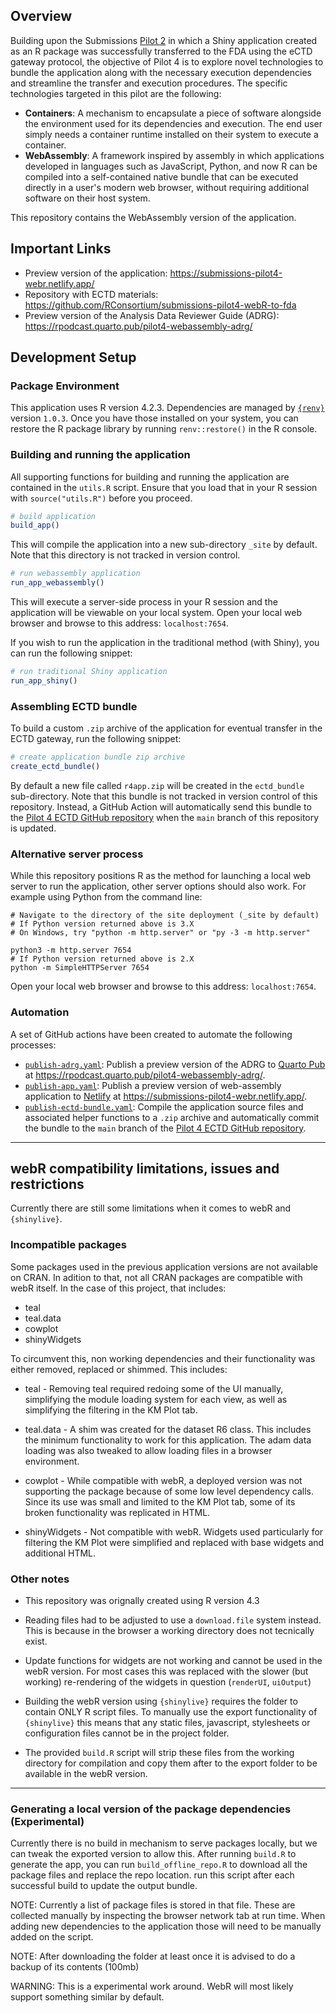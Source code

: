 ## Overview

Building upon the Submissions [Pilot 2](https://github.com/RConsortium/submissions-pilot2) in which a Shiny application created as an R package was successfully transferred to the FDA using the eCTD gateway protocol, the objective of Pilot 4 is to explore novel technologies to bundle the application along with the necessary execution dependencies and streamline the transfer and execution procedures. The specific technologies targeted in this pilot are the following:

* __Containers__: A mechanism to encapsulate a piece of software alongside the environment used for its dependencies and execution. The end user simply needs a container runtime installed on their system to execute a container.
* __WebAssembly__: A framework inspired by assembly in which applications developed in languages such as JavaScript, Python, and now R can be compiled into a self-contained native bundle that can be executed directly in a user's modern web browser, without requiring additional software on their host system.

This repository contains the WebAssembly version of the application.

## Important Links

* Preview version of the application: <https://submissions-pilot4-webr.netlify.app/>
* Repository with ECTD materials: <https://github.com/RConsortium/submissions-pilot4-webR-to-fda>
* Preview version of the Analysis Data Reviewer Guide (ADRG): <https://rpodcast.quarto.pub/pilot4-webassembly-adrg/>

## Development Setup

### Package Environment

This application uses R version 4.2.3. Dependencies are managed by [`{renv}`](https://rstudio.github.io/renv/articles/renv.html) version `1.0.3`. Once you have those installed on your system, you can restore the R package library by running `renv::restore()` in the R console.

### Building and running the application

All supporting functions for building and running the application are contained in the `utils.R` script. Ensure that you load that in your R session with `source("utils.R")` before you proceed.

```r
# build application
build_app()
```

This will compile the application into a new sub-directory `_site` by default. Note that this directory is not tracked in version control.

```r
# run webassembly application
run_app_webassembly()
```

This will execute a server-side process in your R session and the application will be viewable on your local system. Open your local web browser and browse to this address: `localhost:7654`.

If you wish to run the application in the traditional method (with Shiny), you can run the following snippet:

```r
# run traditional Shiny application
run_app_shiny()
```

### Assembling ECTD bundle

To build a custom `.zip` archive of the application for eventual transfer in the ECTD gateway, run the following snippet:

```r
# create application bundle zip archive
create_ectd_bundle()
```

By default a new file called `r4app.zip` will be created in the `ectd_bundle` sub-directory. Note that this bundle is not tracked in version control of this repository. Instead, a GitHub Action will automatically send this bundle to the [Pilot 4 ECTD GitHub repository](https://github.com/RConsortium/submissions-pilot4-webR-to-fda) when the `main` branch of this repository is updated.

### Alternative server process

While this repository positions R as the method for launching a local web server to run the application, other server options should also work. For example using Python from the command line:

```
# Navigate to the directory of the site deployment (_site by default)
# If Python version returned above is 3.X
# On Windows, try "python -m http.server" or "py -3 -m http.server"

python3 -m http.server 7654
# If Python version returned above is 2.X
python -m SimpleHTTPServer 7654
```

Open your local web browser and browse to this address: `localhost:7654`.

### Automation

A set of GitHub actions have been created to automate the following processes:

* [`publish-adrg.yaml`](https://github.com/RConsortium/submissions-pilot4-webR/blob/main/.github/workflows/publish-adrg.yaml): Publish a preview version of the ADRG to [Quarto Pub](https://quartopub.com/) at <https://rpodcast.quarto.pub/pilot4-webassembly-adrg/>.
* [`publish-app.yaml`](https://github.com/RConsortium/submissions-pilot4-webR/blob/main/.github/workflows/publish-app.yaml): Publish a preview version of web-assembly application to [Netlify](https://netlify.com) at <https://submissions-pilot4-webr.netlify.app/>.
* [`publish-ectd-bundle.yaml`](https://github.com/RConsortium/submissions-pilot4-webR/blob/main/.github/workflows/publish-ectd-bundle.yaml): Compile the application source files and associated helper functions to a `.zip` archive and automatically commit the bundle to the `main` branch of the [Pilot 4 ECTD GitHub repository](https://github.com/RConsortium/submissions-pilot4-webR-to-fda).

---

## webR compatibility limitations, issues and restrictions

Currently there are still some limitations when it comes to webR and `{shinylive}`.

### Incompatible packages

Some packages used in the previous application versions are not available on CRAN. In adition to that, not all CRAN packages are compatible with webR itself. In the case of this project, that includes:

- teal
- teal.data
- cowplot
- shinyWidgets

To circumvent this, non working dependencies and their functionality was either removed, replaced or shimmed. This includes:

- teal - Removing teal required redoing some of the UI manually, simplifying the module loading system for each view, as well as simplifying the filtering in the KM Plot tab.

- teal.data - A shim was created for the dataset R6 class. This includes the minimum functionality to work for this application. The adam data loading was also tweaked to allow loading files in a browser environment.

- cowplot - While compatible with webR, a deployed version was not supporting the package because of some low level dependency calls. Since its use was small and limited to the KM Plot tab, some of its broken functionality was replicated in HTML.

- shinyWidgets - Not compatible with webR. Widgets used particularly for filtering the KM Plot were simplified and replaced with base widgets and additional HTML.


### Other notes

- This repository was orignally created using R version 4.3

- Reading files had to be adjusted to use a `download.file` system instead. This is because in the browser a working directory does not tecnically exist.

- Update functions for widgets are not working and cannot be used in the webR version. For most cases this was replaced with the slower (but working) re-rendering of the widgets in question (`renderUI`, `uiOutput`)

- Building the webR version using `{shinylive}` requires the folder to contain ONLY R script files. To manually use the export functionality of `{shinylive}` this means that any static files, javascript, stylesheets or configuration files cannot be in the project folder.

- The provided `build.R` script will strip these files from the working directory for compilation and copy them after to the export folder to be available in the webR version.

---

### Generating a local version of the package dependencies (Experimental)

Currently there is no build in mechanism to serve packages locally, but we can tweak the exported version to allow this. After running `build.R` to generate the app, you can run `build_offline_repo.R` to download all the package files and replace the repo location. run this script after each successful build to update the output bundle.

NOTE: Currently a list of package files is stored in that file. These are collected manually by inspecting the browser network tab at run time. When adding new dependencies to the application those will need to be manually added on the script.

NOTE: After downloading the folder at least once it is advised to do a backup of its contents (100mb)

WARNING: This is a experimental work around. WebR will most likely support something similar by default.

